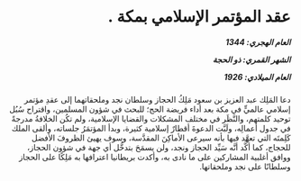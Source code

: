 <h1 dir="rtl">عقد المؤتمر الإسلامي بمكة  .</h1>

<h5 dir="rtl">العام الهجري:  1344

الشهر القمري: ذو الحجة

العام الميلادي: 1926</h5>

<p dir="rtl">دعا المَلِك عبد العزيز بن سعود مَلِكُ الحجاز وسلطان نجد وملحقاتهما إلى عقدِ مؤتمر إسلامي عالميٍّ في مكة بعد أداء فريضة الحج؛ للبحث في شؤون المسلمين، واقتراح سُبُل توحيد كلمتهم، والنَّظَر في مختلف المشكلات والقضايا الإسلامية، ولم تكُن الخلافةُ مدرجةً في جدول أعمالِه، ولَبَّت الدعوةَ أقطارٌ إسلامية كثيرة، وبدأ المؤتمَرُ جلساته، وألقى الملك كَلِمتَه التي تعهَّد فيها بأنه سيرعى الأماكِنَ المقدَّسة، وسوف يهيئ الظروفَ الأفضل للحجاج، كما أكَّد أنَّه سَيِّد الحجاز ونجد، ولن يسمَحَ بتدخُّل أي جهة في شؤون الحجاز، ووافق أغلبية المشاركين على ما نادى به، وأكدت بريطانيا اعترافها به مَلِكًا على الحجاز وسلطانًا على نجد وملحقاتها.</p></br>
